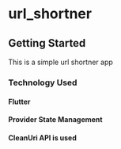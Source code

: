 # url_shortner

## Getting Started

This is a simple url shortner app
### Technology Used 
#### Flutter
#### Provider State Management
#### CleanUri API is used
